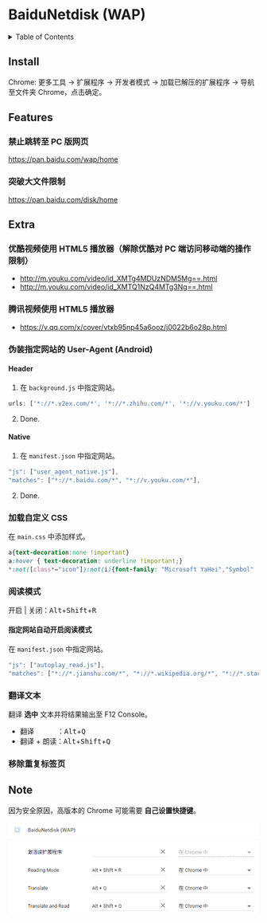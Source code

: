 # BaiduNetdisk (WAP)

<details>
<summary>Table of Contents</summary>

- [Install](#install)
- [Features](#features)
  - 禁止跳转至 PC 版网页
  - 突破大文件限制
- [Extra](#extra)
  - 优酷视频使用 HTML5 播放器
  - 腾讯视频使用 HTML5 播放器
  - 伪装指定网站的 User-Agent
  - 加载自定义 CSS
  - 阅读模式
  - 翻译文本
  - 移除重复标签页
- [Note](#note)

</details>

## Install
Chrome: 更多工具 -> 扩展程序 -> 开发者模式 -> 加载已解压的扩展程序 -> 导航至文件夹 Chrome，点击确定。

## Features

### 禁止跳转至 PC 版网页
https://pan.baidu.com/wap/home

### 突破大文件限制
https://pan.baidu.com/disk/home

## Extra

### 优酷视频使用 HTML5 播放器（解除优酷对 PC 端访问移动端的操作限制）
* http://m.youku.com/video/id_XMTg4MDUzNDM5Mg==.html
* http://m.youku.com/video/id_XMTQ1NzQ4MTg3Ng==.html

### 腾讯视频使用 HTML5 播放器
* https://v.qq.com/x/cover/vtxb95np45a6ooz/j0022b6o28p.html

### 伪装指定网站的 User-Agent (Android)

#### Header

1. 在 `background.js` 中指定网站。
  ```javascript
  urls: ['*://*.v2ex.com/*', '*://*.zhihu.com/*', '*://v.youku.com/*']
  ```

2. Done.

#### Native

1. 在 `manifest.json` 中指定网站。
  ```javascript
  "js": ["user_agent_native.js"],
  "matches": ["*://*.baidu.com/*", "*://v.youku.com/*"],
  ```

2. Done.

### 加载自定义 CSS

在 `main.css` 中添加样式。

```css
a{text-decoration:none !important}
a:hover { text-decoration: underline !important;}
*:not([class*="icon"]):not(i){font-family: "Microsoft YaHei","Symbol" !important;}
```

### 阅读模式

开启 | 关闭：<kbd>Alt</kbd>+<kbd>Shift</kbd>+<kbd>R</kbd>

#### 指定网站自动开启阅读模式

在 `manifest.json` 中指定网站。

```javascript
"js": ["autoplay_read.js"],
"matches": ["*://*.jianshu.com/*", "*://*.wikipedia.org/*", "*://*.stackoverflow.com/*"],
```

### 翻译文本

翻译 **选中** 文本并将结果输出至 F12 Console。

* 翻译&#8195;&#8195;&#8195;&#8196;：<kbd>Alt</kbd>+<kbd>Q</kbd>
* 翻译 + 朗读：<kbd>Alt</kbd>+<kbd>Shift</kbd>+<kbd>Q</kbd>

### 移除重复标签页

## Note

因为安全原因，高版本的 Chrome 可能需要 **自己设置快捷键**。

![](./assets/hotkey.png "快捷键")
